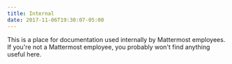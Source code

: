 ```yaml
---
title: Internal
date: 2017-11-06T19:30:07-05:00
---
```


This is a place for documentation used internally by Mattermost employees. If you're not a Mattermost employee, you probably won't find anything useful here.
